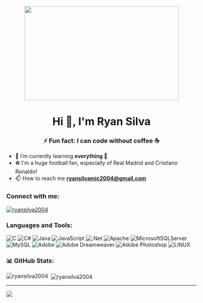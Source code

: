 <p align="center">
  <img width="90%" height="250px" src="https://media1.giphy.com/media/3oKIP53Yk7iUZBXzzy/giphy.gif?cid=ecf05e47iwv1bognezuevziu2x5v93y32a8nc6r048aps172&ep=v1_gifs_search&rid=giphy.gif&ct=g">
</p>

<h1 align="center">Hi 👋, I'm Ryan Silva</h1>
<h3 align="center">⚡ Fun fact: I can code without coffee ☕️</h3>

- 🌱 I’m currently learning **everything 🤣**
- ⚽ I'm a huge football fan, especially of Real Madrid and Cristiano Ronaldo!
- 📫 How to reach me **ryansilvamic2004@gmail.com**

<h3 align="left">Connect with me:</h3>
<p align="left">
</p>

<p align="left"> <a href="https://github.com/ryo-ma/github-profile-trophy"><img src="https://github-profile-trophy.vercel.app/?username=ryansilva2004" alt="ryansilva2004" /></a> </p>

<h3 align="left">Languages and Tools:</h3>

![C](https://img.shields.io/badge/c-%2300599C.svg?style=plastic&logo=c&logoColor=white) ![C#](https://img.shields.io/badge/c%23-%23239120.svg?style=plastic&logo=c-sharp&logoColor=white) ![Java](https://img.shields.io/badge/java-%23ED8B00.svg?style=plastic&logo=openjdk&logoColor=white) ![JavaScript](https://img.shields.io/badge/javascript-%23323330.svg?style=plastic&logo=javascript&logoColor=%23F7DF1E) ![.Net](https://img.shields.io/badge/.NET-5C2D91?style=plastic&logo=.net&logoColor=white) ![Apache](https://img.shields.io/badge/apache-%23D42029.svg?style=plastic&logo=apache&logoColor=white) ![MicrosoftSQLServer](https://img.shields.io/badge/Microsoft%20SQL%20Server-CC2927?style=plastic&logo=microsoft%20sql%20server&logoColor=white) ![MySQL](https://img.shields.io/badge/mysql-%2300000f.svg?style=plastic&logo=mysql&logoColor=white) ![Adobe](https://img.shields.io/badge/adobe-%23FF0000.svg?style=plastic&logo=adobe&logoColor=white) ![Adobe Dreamweaver](https://img.shields.io/badge/Adobe%20Dreamweaver-FF61F6.svg?style=plastic&logo=Adobe%20Dreamweaver&logoColor=white) ![Adobe Photoshop](https://img.shields.io/badge/adobe%20photoshop-%2331A8FF.svg?style=plastic&logo=adobe%20photoshop&logoColor=white) ![LINUX](https://img.shields.io/badge/Linux-FCC624?style=plastic&logo=linux&logoColor=black)
<h3 align="left">📊 GitHub Stats:</h3>
<p><img align="left" src="https://github-readme-stats.vercel.app/api/top-langs?username=ryansilva2004&show_icons=true&locale=en&layout=compact" alt="ryansilva2004" /></p>
<p>&nbsp;<img align="center" src="https://github-readme-stats.vercel.app/api?username=ryansilva2004&show_icons=true&locale=en" alt="ryansilva2004" /></p>

---
[![](https://visitcount.itsvg.in/api?id=RyanSilva2004&icon=0&color=1)](https://visitcount.itsvg.in)

<!-- Proudly created with GPRM ( https://gprm.itsvg.in ) -->
